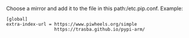 Choose a mirror and add it to the file in this path:/etc.pip.conf. Example:
```
[global]
extra-index-url = https://www.piwheels.org/simple
                  https://trasba.github.io/pypi-arm/

```